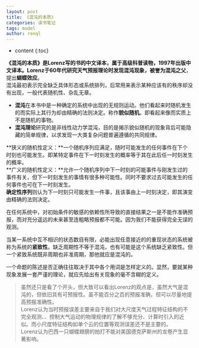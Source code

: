 ```yaml
---
layout: post
title: 《混沌的本质》
categories: 读书笔记
tags: model
author: renql
---
```


* content
{:toc}

**《混沌的本质》**是Lorenz写的书的中文译本，属于高级科普读物，1997年出版中文译本。Lorenz于60年代研究天气预报理论时发现混沌现象，被誉为**混沌之父**，提出**蝴蝶效应**。  
混沌最初表示完全缺乏具体形态或系统排列，后常用来表示某种应该有的秩序却没有出现，一般代表随机性、杂乱无章。  
- **混沌**在本书中是一种确定的系统中出现的无规则运动。他们看起来时随机发生的而实际上其行为却由精确的法则决定。称作**貌似随机**。即看起来像而实质上不是随机的事物。  
- **混沌理论**研究的是非线性动力学混沌，目的是揭示貌似随机的现象背后可能隐藏的简单规律，以求发现一大类复杂问题普遍遵循的共同规律。

**狭义的随机性定义：**一个随机序列应满足，随时可能发生的任何事件在下个时刻也可能发生。即某特定事件在下一时刻发生的概率等于其在此后任一时刻发生的概率。  
**广义的随机性定义：**允许一个随机序列中下一时刻的可能事件与刚发生过的事件有关，但下一时刻发生的事情有很多种可能性。同时不要求过去可能发生的任何事件也可在下一时刻发生。  
**确定性序列**则认为下一时刻只可能发生一件事，且该事由上一时刻决定，即其演变由精确的法则决定。

在任何系统中，对初始条件的敏感的依赖性所导致的直接结果之一是不能作准确预报，而对充分遥远的未来甚至连粗略预报都不可能。因为我们不能获得完全无误的观测。

当某一系统中互不相识的状态数目有限，必能出现任意接近的的重现状态的系统被称为系统的**紧致性**。缺乏周期性不等于混沌，也有可能是这个系统缺乏紧致性。但一个紧致系统既非周期也非准周期，那他就应是混沌的。

一个命题的陈述是否正确往往取决于其中各个用词是怎样定义的。显然，要就某种现象发展一套严谨的理论，就应先给出有关现象的毫不含糊的定义。

> 虽然还只是看了个开头，但大致可以看出Lorenz的观点是，虽然大气是混沌的，但依旧具有可预报性。虽不能百分之百的预报准确，但可以尽量地提高预报准确性。  
> Lorenz认为当时预报误差主要来自于我们对大尺度天气过程特征结构的不完全观测、、控制大气运动的物理规律的了解不够充分、计算时引入的近似。而小尺度特征结构如单个云的位置等观测误差还不是主要的。  
> Lorenz认为巴西一只蝴蝶翅膀的拍打不能对美国德克萨斯州的龙卷产生显著影响。 
